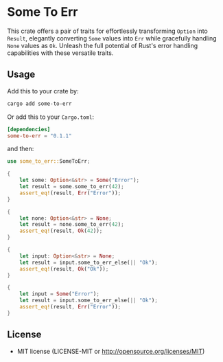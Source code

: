 # Some To Err

This crate offers a pair of traits for effortlessly transforming `Option` into `Result`, elegantly converting `Some` values into `Err` while gracefully handling `None` values as `Ok`. Unleash the full potential of Rust's error handling capabilities with these versatile traits.

## Usage

Add this to your crate by:
```bash
cargo add some-to-err
```

Or add this to your `Cargo.toml`:
```toml
[dependencies]
some-to-err = "0.1.1"
```

and then:
```rust
use some_to_err::SomeToErr;

{
    let some: Option<&str> = Some("Error");
    let result = some.some_to_err(42);
    assert_eq!(result, Err("Error"));
}

{
    let none: Option<&str> = None;
    let result = none.some_to_err(42);
    assert_eq!(result, Ok(42));
}

{
    let input: Option<&str> = None;
    let result = input.some_to_err_else(|| "Ok");
    assert_eq!(result, Ok("Ok"));
}

{
    let input = Some("Error");
    let result = input.some_to_err_else(|| "Ok");
    assert_eq!(result, Err("Error"));
}
```

## License
- MIT license (LICENSE-MIT or http://opensource.org/licenses/MIT)
